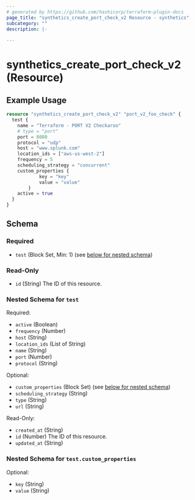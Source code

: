 ```yaml
---
# generated by https://github.com/hashicorp/terraform-plugin-docs
page_title: "synthetics_create_port_check_v2 Resource - synthetics"
subcategory: ""
description: |-
  
---
```


# synthetics_create_port_check_v2 (Resource)



## Example Usage

```terraform
resource "synthetics_create_port_check_v2" "port_v2_foo_check" {
  test {
    name = "Terraform - PORT V2 Checkaroo"
    # type = "port"
    port = 8080
    protocol = "udp"
    host = "www.splunk.com"
    location_ids = ["aws-us-west-2"]
    frequency = 5
    scheduling_strategy = "concurrent"
    custom_properties {
			key = "key"
			value = "value"
		}
    active = true 
  }    
}
```

<!-- schema generated by tfplugindocs -->
## Schema

### Required

- `test` (Block Set, Min: 1) (see [below for nested schema](#nestedblock--test))

### Read-Only

- `id` (String) The ID of this resource.

<a id="nestedblock--test"></a>
### Nested Schema for `test`

Required:

- `active` (Boolean)
- `frequency` (Number)
- `host` (String)
- `location_ids` (List of String)
- `name` (String)
- `port` (Number)
- `protocol` (String)

Optional:

- `custom_properties` (Block Set) (see [below for nested schema](#nestedblock--test--custom_properties))
- `scheduling_strategy` (String)
- `type` (String)
- `url` (String)

Read-Only:

- `created_at` (String)
- `id` (Number) The ID of this resource.
- `updated_at` (String)

<a id="nestedblock--test--custom_properties"></a>
### Nested Schema for `test.custom_properties`

Optional:

- `key` (String)
- `value` (String)


